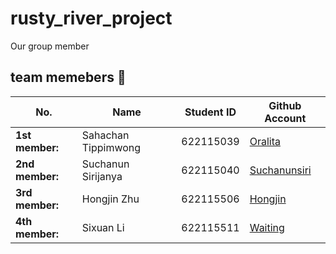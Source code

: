 # rusty_river_project

Our group member

## team memebers 🌿
| No. | Name | Student ID | Github Account |
| --------------- | ------------------- | --------- | --------- |
| **1st member:** | Sahachan Tippimwong | 622115039 | [Oralita](https://github.com/oat431) |
| **2nd member:** | Suchanun Sirijanya | 622115040 | [Suchanunsiri](https://github.com/Suchanunsiri) |
| **3rd member:** | Hongjin Zhu | 622115506 | [Hongjin](https://github.com/Cosmos-52) |
| **4th member:** | Sixuan Li | 622115511 | [Waiting]() |
